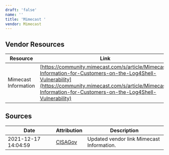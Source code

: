 ```yaml
---
draft: 'false'
name: ''
title: 'Mimecast '
vendor: Mimecast
---
```


## Vendor Resources
| Resource | Link |
| --- | --- |
| Mimecast Information | [https://community.mimecast.com/s/article/Mimecast-Information-for-Customers-on-the-Log4Shell-Vulnerability](https://community.mimecast.com/s/article/Mimecast-Information-for-Customers-on-the-Log4Shell-Vulnerability) |



## Sources
| Date | Attribution | Description |
| --- | --- | --- |
| 2021-12-17 14:04:59 | [CISAGov](https://raw.githubusercontent.com/cisagov/log4j-affected-db/develop/README.md) | Updated vendor link Mimecast Information.  |
